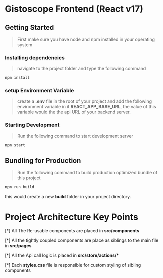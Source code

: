 # Gistoscope Frontend (React v17)

## Getting Started

> First make sure you have node and npm installed in your operating system

### Installing dependencies

> navigate to the project folder and type the following command

```bash
npm install
```

### setup Environment Variable

> create a **.env** file in the root of your project and add the following environment
> variable in it **REACT_APP_BASE_URL**, the value of this variable would the the api URL
> of your backend server.

### Starting Development

> Run the following command to start development server

```bash
npm start
```

## Bundling for Production

> Run the following command to build production optimized bundle of this project

```bash
npm run build
```

this would create a new **build** folder in your project directory.

# Project Architecture Key Points

[*] All The Re-usable components are placed in **src/components**

[*] All the tightly coupled components are place as siblings to the main file in
**src/pages**

[*] All the Api call logic is placed in **src/store/actions/\***

[*] Each **styles.css** file is responsible for custom styling of sibling components

